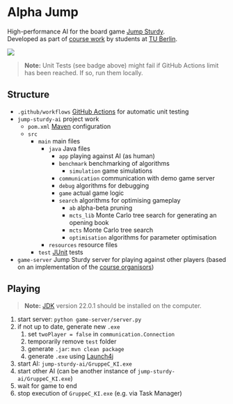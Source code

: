 # Alpha Jump

High-performance AI for the board game [Jump Sturdy](https://www.mindsports.nl/index.php/the-pit/576-jumpsturdy).  
Developed as part of [course work](https://moseskonto.tu-berlin.de/moses/modultransfersystem/bolognamodule/beschreibung/anzeigen.html?number=40658&version=5&sprache=1) by students at [TU Berlin](https://www.tu.berlin/en).

![](https://github.com/noelkronenberg/projekt-ki/actions/workflows/junit.yml/badge.svg)

>**Note:** Unit Tests (see badge above) might fail if GitHub Actions limit has been reached. If so, run them locally.

## Structure

- ```.github/workflows``` [GitHub Actions](https://docs.github.com/en/actions) for automatic unit testing
- ```jump-sturdy-ai``` project work
  - ```pom.xml``` [Maven](https://www.jetbrains.com/help/idea/maven-support.html) configuration
  - ```src``` 
    - ```main``` main files
      - ```java``` Java files
        - ```app``` playing against AI (as human)
        - ```benchmark``` benchmarking of algorithms
          - ```simulation``` game simulations
        - ```communication``` communication with demo game server
        - ```debug``` algorithms for debugging
        - ```game``` actual game logic
        - ```search``` algorithms for optimising gameplay
          - ```ab``` alpha-beta pruning
          - ```mcts_lib``` Monte Carlo tree search for generating an opening book
          - ```mcts``` Monte Carlo tree search
          - ```optimisation``` algorithms for parameter optimisation
      - ```resources``` resource files
    - ```test``` [JUnit](https://www.jetbrains.com/help/idea/junit.html) tests
- ```game-server``` Jump Sturdy server for playing against other players (based on an implementation of the [course organisors](https://git.tu-berlin.de/lengfeld8/jump-sturdy-game-server))

## Playing

>**Note:** [JDK](https://www.oracle.com/java/technologies/downloads/) version 22.0.1 should be installed on the computer.

1. start server: ```python game-server/server.py```
2. if not up to date, generate new ```.exe```
    1. set ```twoPlayer = false``` in ```communication.Connection```
    2. temporarily remove ```test``` folder
    3. generate ```.jar```: ```mvn clean package```
    4. generate ```.exe``` using [Launch4j](https://genuinecoder.com/online-converter/jar-to-exe/)
3. start AI: ```jump-sturdy-ai/GruppeC_KI.exe```
4. start other AI (can be another instance of ```jump-sturdy-ai/GruppeC_KI.exe```)
5. wait for game to end
6. stop execution of ```GruppeC_KI.exe``` (e.g. via Task Manager)
